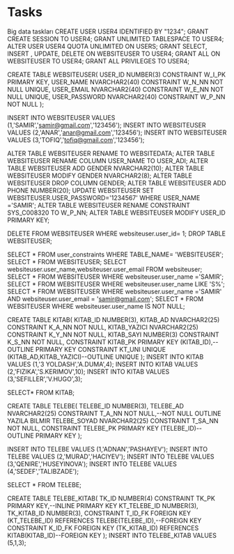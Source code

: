 # Tasks
Big data taskları
CREATE USER USER4 IDENTIFIED BY "1234";
GRANT CREATE SESSION TO USER4;
GRANT UNLIMITED TABLESPACE TO USER4;
ALTER USER USER4 QUOTA UNLIMITED ON USERS;
GRANT SELECT, INSERT , UPDATE, DELETE ON WEBSITEUSER TO USER4;
GRANT ALL ON WEBSITEUSER TO USER4;
GRANT ALL PRIVILEGES TO USER4;

CREATE TABLE WEBSITEUSER(
USER_ID NUMBER(3) CONSTRAINT W_I_PK PRIMARY KEY,
USER_NAME NVARCHAR2(40) CONSTRAINT W_N_NN NOT NULL UNIQUE,
USER_EMAIL NVARCHAR2(40) CONSTRAINT W_E_NN NOT NULL UNIQUE,
USER_PASSWORD NVARCHAR2(40) CONSTRAINT W_P_NN NOT NULL
);


INSERT INTO WEBSITEUSER VALUES (1,'SAMIR','samir@gmail.com','123456');
INSERT INTO WEBSITEUSER VALUES (2,'ANAR','anar@gmail.com','123456');
INSERT INTO WEBSITEUSER VALUES (3,'TOFIQ','tofiq@gmail.com','123456');

ALTER TABLE WEBSITEUSER RENAME TO WEBSITEDATA;
ALTER TABLE WEBSITEUSER RENAME COLUMN USER_NAME TO USER_ADI;
ALTER TABLE WEBSITEUSER ADD GENDER NVARCHAR2(10);
ALTER TABLE WEBSITEUSER MODIFY GENDER NVARCHAR2(8);
ALTER TABLE WEBSITEUSER DROP COLUMN GENDER;
ALTER TABLE WEBSITEUSER ADD PHONE NUMBER(20);
UPDATE WEBSITEUSER SET WEBSITEUSER.USER_PASSWORD='1234567' WHERE USER_NAME ='SAMIR';
ALTER TABLE WEBSITEUSER RENAME CONSTRAINT SYS_C008320 TO W_P_NN;
ALTER TABLE WEBSITEUSER MODIFY USER_ID PRIMARY KEY;

DELETE FROM WEBSITEUSER WHERE websiteuser.user_id= 1;
DROP TABLE WEBSITEUSER;

SELECT * FROM user_constraints WHERE TABLE_NAME= 'WEBSITEUSER';
SELECT * FROM WEBSITEUSER;
SELECT websiteuser.user_name,websiteuser.user_email FROM websiteuser;
SELECT * FROM WEBSITEUSER WHERE websiteuser.user_name ='SAMIR';
SELECT * FROM WEBSITEUSER WHERE websiteuser.user_name LIKE 'S%';
SELECT * FROM WEBSITEUSER WHERE websiteuser.user_name ='SAMIR' AND websiteuser.user_email = 'samir@gmail.com';
SELECT * FROM WEBSITEUSER WHERE websiteuser.user_name IS NOT NULL;










CREATE TABLE KITAB(
KITAB_ID NUMBER(3),
KITAB_AD NVARCHAR2(25) CONSTRAINT K_A_NN NOT NULL,
KITAB_YAZICI NVARCHAR2(25) CONSTRAINT K_Y_NN NOT NULL,
KITAB_SAYI NUMBER(3) CONSTRAINT K_S_NN NOT NULL,
CONSTRAINT KITAB_PK PRIMARY KEY (KITAB_ID),--OUTLINE PRIMARY KEY
CONSTRAINT KT_UNI UNIQUE (KITAB_AD,KITAB_YAZICI)--OUTLINE UNIQUE
);
INSERT INTO KITAB VALUES (1,'3 YOLDASH','A.DUMA',4);
INSERT INTO KITAB VALUES (2,'FIZIKA','S.KERIMOV',10);
INSERT INTO KITAB VALUES (3,'SEFILLER','V.HUGO',3);

SELECT* FROM KITAB;

CREATE TABLE TELEBE(
TELEBE_ID NUMBER(3),
TELEBE_AD NVARCHAR2(25) CONSTRAINT T_A_NN NOT NULL,--NOT NULL OUTLINE YAZILA BILMIR
TELEBE_SOYAD NVARCHAR2(25) CONSTRAINT T_SA_NN NOT NULL,
CONSTRAINT TELEBE_PK PRIMARY KEY (TELEBE_ID)--OUTLINE PRIMARY KEY
);

INSERT INTO TELEBE VALUES (1,'ADNAN','PASHAYEV');
INSERT INTO TELEBE VALUES (2,'MURAD','HACIYEV');
INSERT INTO TELEBE VALUES (3,'QENIRE','HUSEYINOVA');
INSERT INTO TELEBE VALUES (4,'SEDEF','TALIBZADE');

SELECT * FROM TELEBE;

CREATE TABLE TELEBE_KITAB(
TK_ID NUMBER(4) CONSTRAINT TK_PK PRIMARY KEY,--INLINE PRIMARY KEY
KT_TELEBE_ID  NUMBER(3),
TK_KITAB_ID NUMBER(3),
CONSTRAINT T_ID_FK FOREIGN KEY (KT_TELEBE_ID) REFERENCES TELEBE(TELEBE_ID),--FOREIGN KEY
CONSTRAINT K_ID_FK FOREIGN KEY (TK_KITAB_ID) REFERENCES KITAB(KITAB_ID)--FOREIGN KEY
);
INSERT INTO TELEBE_KITAB VALUES (5,1,3);

